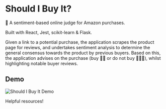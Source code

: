 # Should I Buy It?
🛒 A sentiment-based online judge for Amazon purchases.

Built with React, Jest, scikit-learn & Flask.

Given a link to a potential purchase, the application scrapes the product page for reviews, and undertakes sentiment analysis to determine the general consensus towards the product by previous buyers. Based on this, the application advises on the purchase (buy 👍🏾 or do not buy 🙅🏾‍♀️), whilst highlighting notable buyer reviews.

## Demo
![Should I Buy It Demo](http://gph.is/29EqZup)

Helpful resources!
